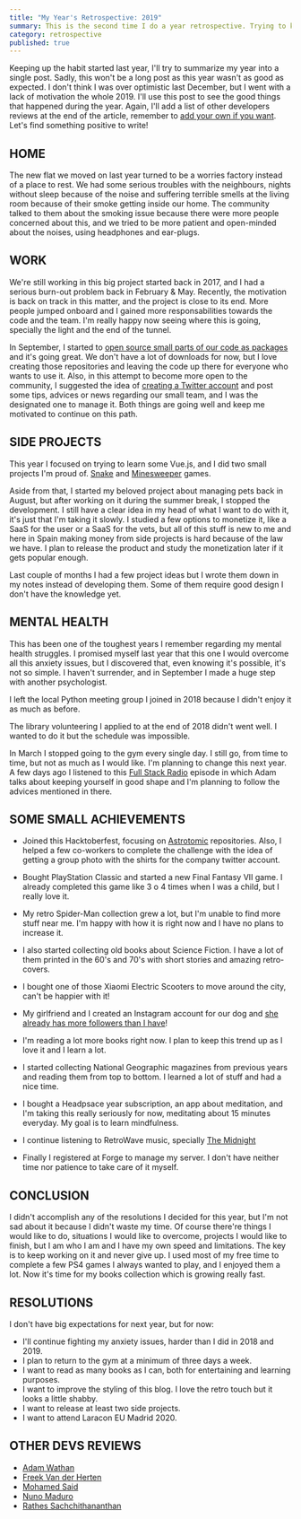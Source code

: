 ```yaml
---
title: "My Year's Retrospective: 2019"
summary: This is the second time I do a year retrospective. Trying to keep this kind of posts as an habit.
category: retrospective
published: true
---
```


Keeping up the habit started last year, I'll try to summarize my year into a single post. Sadly, 
this won't be a long post as this year wasn't as good as expected. I don't think I was over 
optimistic last December, but I went with a lack of motivation the whole 2019. I'll use this post 
to see the good things that happened during the year. Again, I'll add a list of other developers 
reviews at the end of the article, remember to 
[add your own if you want](https://github.com/Lloople/davidllop.com/blob/master/posts/2019-12-15.year-retrospective-2019.md). Let's find something positive to write!

## HOME
The new flat we moved on last year turned to be a worries factory instead of a place to rest. 
We had some serious troubles with the neighbours, nights without sleep because of the 
noise and suffering terrible smells at the living room because of their smoke getting inside 
our home. The community talked to them about the smoking issue because there were more people concerned about this, and we tried to be more patient and 
open-minded about the noises, using headphones and ear-plugs.

## WORK
We're still working in this big project started back in 2017, and I had a serious burn-out problem 
back in February & May. Recently, the motivation is back on track in this matter, and the project 
is close to its end. More people jumped onboard and I gained more responsabilities towards the code 
and the team. I'm really happy now seeing where this is going, specially the light and the end of the tunnel.   

In September, I started to [open source small parts of our code as packages](https://github.com/gnahotelsolutions)
and it's going great. We don't have a lot of downloads for now, but I love creating those repositories and leaving
the code up there for everyone who wants to use it.
Also, in this attempt to become more open to the community, I suggested the idea of 
[creating a Twitter account](https://twitter.com/gnahs_devs) and post some tips, advices or news regarding
our small team, and I was the designated one to manage it. Both things are going well and keep me motivated to continue on this path.

## SIDE PROJECTS
This year I focused on trying to learn some Vue.js, and I did two small projects I'm proud of. [Snake](https://snake.davidllop.com) and [Minesweeper](https://minesweeper.davidllop.com) games.

Aside from that, I started my beloved project about managing pets back in August, 
but after working on it during the summer break, I stopped the development. I still have a clear 
idea in my head of what I want to do with it, it's just that I'm taking it slowly. I studied a few options
to monetize it, like a SaaS for the user or a SaaS for the vets, but all of this stuff is new to me and here in 
Spain making money from side projects is hard because of the law we have. I plan to release the product and study the monetization later if it gets popular enough.

Last couple of months I had a few project ideas but I wrote them down in my notes instead of developing them. Some of them require good design I don't have the knowledge yet.

## MENTAL HEALTH
This has been one of the toughest years I remember regarding my mental health struggles. I promised 
myself last year that this one I would overcome all this anxiety issues, but I discovered that, even 
knowing it's possible, it's not so simple. I haven't surrender, and in September I made a huge step with another psychologist. 

I left the local Python meeting group I joined in 2018 because I didn't enjoy it as much as before.

The library volunteering I applied to at the end of 2018 didn't went well. I wanted to do it but the schedule was impossible.

In March I stopped going to the gym every single day. I still go, from time to time, but not as much as I would like. I'm planning to change this next year.
A few days ago I listened to this [Full Stack Radio](http://www.fullstackradio.com/105) episode in which Adam talks about keeping yourself in good shape and I'm planning to follow the advices mentioned in there.

## SOME SMALL ACHIEVEMENTS

- Joined this Hacktoberfest, focusing on [Astrotomic](https://github.com/astrotomic) repositories. Also, I helped a few co-workers to complete the challenge with the idea of getting a group photo with the shirts for the company twitter account.

- Bought PlayStation Classic and started a new Final Fantasy VII game. I already completed this game like 3 o 4 times when I was a child, but I really love it.

- My retro Spider-Man collection grew a lot, but I'm unable to find more stuff near me. I'm happy with how it is right now and I have no plans to increase it.

- I also started collecting old books about Science Fiction. I have a lot of them printed in the 60's and 70's with short stories and amazing retro-covers.

- I bought one of those Xiaomi Electric Scooters to move around the city, can't be happier with it! 

- My girlfriend and I created an Instagram account for our dog and [she already has more followers than I have](https://www.instagram.com/ninasayswoof)!

- I'm reading a lot more books right now. I plan to keep this trend up as I love it and I learn a lot.

- I started collecting National Geographic magazines from previous years and reading them from top to bottom. I learned a lot of stuff and had a nice time.

- I bought a Headpsace year subscription, an app about meditation, and I'm taking this really seriously for now, meditating about 15 minutes everyday. My goal is to learn mindfulness.

- I continue listening to RetroWave music, specially [The Midnight](https://www.themidnightofficial.com)

- Finally I registered at Forge to manage my server. I don't have neither time nor patience to take care of it myself.

## CONCLUSION
I didn't accomplish any of the resolutions I decided for this year, but I'm not sad about it 
because I didn't waste my time. Of course there're things I would like to do, situations I would like to 
overcome, projects I would like to finish, but I am 
who I am and I have my own speed and limitations. The key is to keep working on it and never give up.
I used most of my free time to complete a few PS4 games I always wanted to play, and I enjoyed them a lot. Now it's time for my books collection which is growing really fast.

## RESOLUTIONS
I don't have big expectations for next year, but for now:

- I'll continue fighting my anxiety issues, harder than I did in 2018 and 2019.
- I plan to return to the gym at a minimum of three days a week.
- I want to read as many books as I can, both for entertaining and learning purposes.
- I want to improve the styling of this blog. I love the retro touch but it looks a little shabby.
- I want to release at least two side projects.
- I want to attend Laracon EU Madrid 2020.

## OTHER DEVS REVIEWS

- [Adam Wathan](https://adamwathan.me/journal/2019/12/06/2019-year-in-review/)
- [Freek Van der Herten](https://freek.dev/1522-a-recap-of-2019)
- [Mohamed Said](https://twitter.com/themsaid/status/1202893323595321344)
- [Nuno Maduro](https://nunomaduro.com/a-recap-of-2019/)
- [Rathes Sachchithananthan](https://rathes.me/blog/en/review-2019/)
